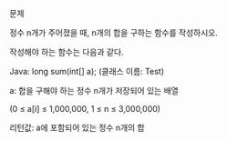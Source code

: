 문제

정수 n개가 주어졌을 때, n개의 합을 구하는 함수를 작성하시오.

작성해야 하는 함수는 다음과 같다.

Java: long sum(int[] a); (클래스 이름: Test)

a: 합을 구해야 하는 정수 n개가 저장되어 있는 배열 

(0 ≤ a[i] ≤ 1,000,000, 1 ≤ n ≤ 3,000,000)

리턴값: a에 포함되어 있는 정수 n개의 합

